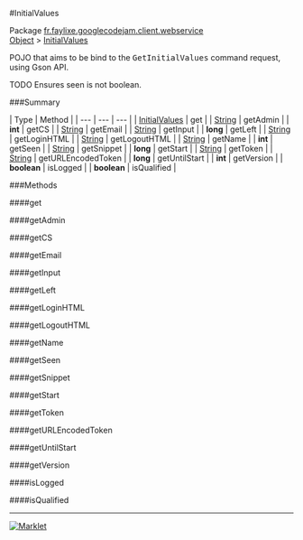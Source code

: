 #InitialValues

Package [fr.faylixe.googlecodejam.client.webservice](README.md)<br>
[Object](../../../../java/langObject.md) > [InitialValues](InitialValues.md)

<p>POJO that aims to be bind to the <tt>GetInitialValues</tt>
 command request, using Gson API.</p>
 
 TODO Ensures seen is not boolean.

###Summary


| Type | Method |
| --- | --- | --- |
| [InitialValues](InitialValues.md) | get |
| [String](../../../../java/langString.md) | getAdmin |
| **int** | getCS |
| [String](../../../../java/langString.md) | getEmail |
| [String](../../../../java/langString.md) | getInput |
| **long** | getLeft |
| [String](../../../../java/langString.md) | getLoginHTML |
| [String](../../../../java/langString.md) | getLogoutHTML |
| [String](../../../../java/langString.md) | getName |
| **int** | getSeen |
| [String](../../../../java/langString.md) | getSnippet |
| **long** | getStart |
| [String](../../../../java/langString.md) | getToken |
| [String](../../../../java/langString.md) | getURLEncodedToken |
| **long** | getUntilStart |
| **int** | getVersion |
| **boolean** | isLogged |
| **boolean** | isQualified |

###Methods

####get


####getAdmin


####getCS


####getEmail


####getInput


####getLeft


####getLoginHTML


####getLogoutHTML


####getName


####getSeen


####getSnippet


####getStart


####getToken


####getURLEncodedToken


####getUntilStart


####getVersion


####isLogged


####isQualified


---
[![Marklet](https://img.shields.io/badge/Generated%20by-Marklet-green.svg)](https://github.com/Faylixe/marklet)